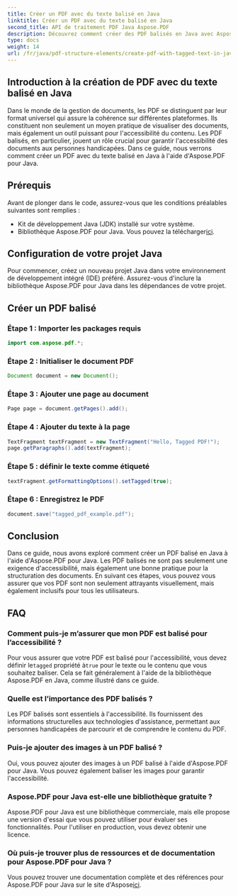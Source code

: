 ```yaml
---
title: Créer un PDF avec du texte balisé en Java
linktitle: Créer un PDF avec du texte balisé en Java
second_title: API de traitement PDF Java Aspose.PDF
description: Découvrez comment créer des PDF balisés en Java avec Aspose.PDF pour Java. Notre guide étape par étape garantit l'accessibilité et la conformité.
type: docs
weight: 14
url: /fr/java/pdf-structure-elements/create-pdf-with-tagged-text-in-java/
---
```


## Introduction à la création de PDF avec du texte balisé en Java

Dans le monde de la gestion de documents, les PDF se distinguent par leur format universel qui assure la cohérence sur différentes plateformes. Ils constituent non seulement un moyen pratique de visualiser des documents, mais également un outil puissant pour l'accessibilité du contenu. Les PDF balisés, en particulier, jouent un rôle crucial pour garantir l'accessibilité des documents aux personnes handicapées. Dans ce guide, nous verrons comment créer un PDF avec du texte balisé en Java à l'aide d'Aspose.PDF pour Java.

## Prérequis

Avant de plonger dans le code, assurez-vous que les conditions préalables suivantes sont remplies :

- Kit de développement Java (JDK) installé sur votre système.
-  Bibliothèque Aspose.PDF pour Java. Vous pouvez la télécharger[ici](https://releases.aspose.com/pdf/java/).

## Configuration de votre projet Java

Pour commencer, créez un nouveau projet Java dans votre environnement de développement intégré (IDE) préféré. Assurez-vous d'inclure la bibliothèque Aspose.PDF pour Java dans les dépendances de votre projet.

## Créer un PDF balisé

### Étape 1 : Importer les packages requis

```java
import com.aspose.pdf.*;
```

### Étape 2 : Initialiser le document PDF

```java
Document document = new Document();
```

### Étape 3 : Ajouter une page au document

```java
Page page = document.getPages().add();
```

### Étape 4 : Ajouter du texte à la page

```java
TextFragment textFragment = new TextFragment("Hello, Tagged PDF!");
page.getParagraphs().add(textFragment);
```

### Étape 5 : définir le texte comme étiqueté

```java
textFragment.getFormattingOptions().setTagged(true);
```

### Étape 6 : Enregistrez le PDF

```java
document.save("tagged_pdf_example.pdf");
```

## Conclusion

Dans ce guide, nous avons exploré comment créer un PDF balisé en Java à l'aide d'Aspose.PDF pour Java. Les PDF balisés ne sont pas seulement une exigence d'accessibilité, mais également une bonne pratique pour la structuration des documents. En suivant ces étapes, vous pouvez vous assurer que vos PDF sont non seulement attrayants visuellement, mais également inclusifs pour tous les utilisateurs.

## FAQ

### Comment puis-je m’assurer que mon PDF est balisé pour l’accessibilité ?

 Pour vous assurer que votre PDF est balisé pour l'accessibilité, vous devez définir le`tagged` propriété à`true` pour le texte ou le contenu que vous souhaitez baliser. Cela se fait généralement à l'aide de la bibliothèque Aspose.PDF en Java, comme illustré dans ce guide.

### Quelle est l’importance des PDF balisés ?

Les PDF balisés sont essentiels à l'accessibilité. Ils fournissent des informations structurelles aux technologies d'assistance, permettant aux personnes handicapées de parcourir et de comprendre le contenu du PDF.

### Puis-je ajouter des images à un PDF balisé ?

Oui, vous pouvez ajouter des images à un PDF balisé à l'aide d'Aspose.PDF pour Java. Vous pouvez également baliser les images pour garantir l'accessibilité.

### Aspose.PDF pour Java est-elle une bibliothèque gratuite ?

Aspose.PDF pour Java est une bibliothèque commerciale, mais elle propose une version d'essai que vous pouvez utiliser pour évaluer ses fonctionnalités. Pour l'utiliser en production, vous devez obtenir une licence.

### Où puis-je trouver plus de ressources et de documentation pour Aspose.PDF pour Java ?

 Vous pouvez trouver une documentation complète et des références pour Aspose.PDF pour Java sur le site d'Aspose[ici](https://reference.aspose.com/pdf/java/).